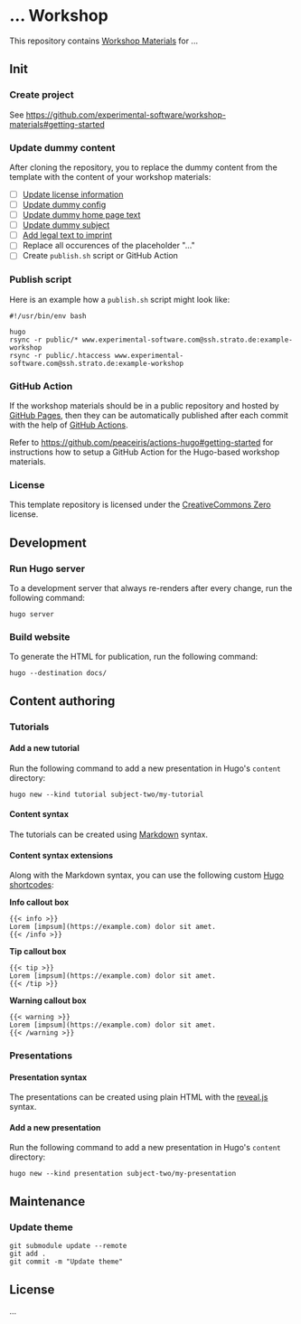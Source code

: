 # ... Workshop

This repository contains [Workshop Materials](https://github.com/experimental-software/workshop-materials) for ...

## Init

### Create project

See https://github.com/experimental-software/workshop-materials#getting-started

### Update dummy content

After cloning the repository, you to replace the dummy content from the template with the content of your workshop materials:

- [ ] [Update license information](README.md#license)
- [ ] [Update dummy config](config.toml)
- [ ] [Update dummy home page text](content/_index.md)
- [ ] [Update dummy subject](content/subject-one)
- [ ] [Add legal text to imprint](content/imprint.html)
- [ ] Replace all occurences of the placeholder "..."
- [ ] Create `publish.sh` script or GitHub Action

### Publish script

Here is an example how a `publish.sh` script might look like:

```
#!/usr/bin/env bash

hugo
rsync -r public/* www.experimental-software.com@ssh.strato.de:example-workshop
rsync -r public/.htaccess www.experimental-software.com@ssh.strato.de:example-workshop
```

### GitHub Action

If the workshop materials should be in a public repository and hosted by [GitHub Pages](https://pages.github.com/), then they can be automatically published after each commit with the help of [GitHub Actions](https://docs.github.com/en/actions).

Refer to https://github.com/peaceiris/actions-hugo#getting-started for instructions how to setup a GitHub Action for the Hugo-based workshop materials.

### License

This template repository is licensed under the [CreativeCommons Zero](https://creativecommons.org/share-your-work/public-domain/cc0/) license.

## Development

### Run Hugo server

To a development server that always re-renders after every change, run the following command:

```
hugo server
```

### Build website

To generate the HTML for publication, run the following command:

```
hugo --destination docs/
```

## Content authoring

### Tutorials

#### Add a new tutorial

Run the following command to add a new presentation in Hugo's `content` directory:

```
hugo new --kind tutorial subject-two/my-tutorial
```

#### Content syntax

The tutorials can be created using [Markdown](https://daringfireball.net/projects/markdown/) syntax.

#### Content syntax extensions

Along with the Markdown syntax, you can use the following custom [Hugo shortcodes](https://gohugo.io/content-management/shortcodes):

**Info callout box**

```
{{< info >}}
Lorem [impsum](https://example.com) dolor sit amet.
{{< /info >}}
```

**Tip callout box**

```
{{< tip >}}
Lorem [impsum](https://example.com) dolor sit amet.
{{< /tip >}}
```

**Warning callout box**

```
{{< warning >}}
Lorem [impsum](https://example.com) dolor sit amet.
{{< /warning >}}
```

### Presentations

#### Presentation syntax

The presentations can be created using plain HTML with the [reveal.js](https://revealjs.com/) syntax.

#### Add a new presentation

Run the following command to add a new presentation in Hugo's `content` directory:

```
hugo new --kind presentation subject-two/my-presentation
```

## Maintenance

### Update theme

```
git submodule update --remote
git add .
git commit -m "Update theme"
```

## License

...
